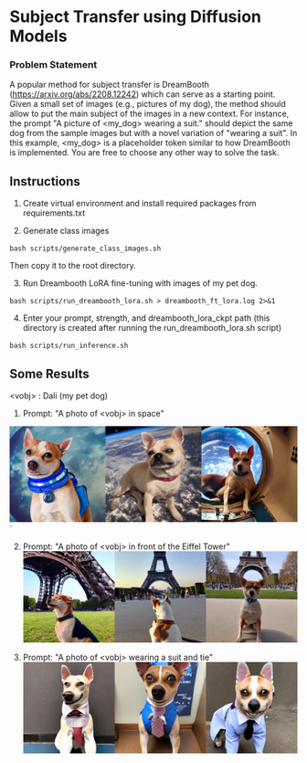 # Subject Transfer using Diffusion Models

### Problem Statement

A popular method for subject transfer is DreamBooth (https://arxiv.org/abs/2208.12242) which can serve as a starting point. Given a small set of images (e.g., pictures of my dog), the method should allow to put the main subject of the images in a new context. For instance, the prompt "A picture of <my_dog> wearing a suit." should depict the same dog from the sample images but with a novel variation of "wearing a suit". In this example, <my_dog> is a placeholder token similar to how DreamBooth is implemented. You are free to choose any other way to solve the task.


## Instructions

1. Create virtual environment and install required packages from requirements.txt

2. Generate class images

```
bash scripts/generate_class_images.sh
```

Then copy it to the root directory.

3. Run Dreambooth LoRA fine-tuning with images of my pet dog.

```
bash scripts/run_dreambooth_lora.sh > dreambooth_ft_lora.log 2>&1
```

4. Enter your prompt, strength, and dreambooth_lora_ckpt path (this directory is created after running the run_dreambooth_lora.sh script)
```
bash scripts/run_inference.sh
```

## Some Results

\<vobj> : Dali (my pet dog)

1. Prompt: "A photo of \<vobj> in space"

![Diagram](assets/Dali_in_space.png)`


2. Prompt: "A photo of \<vobj> in front of the Eiffel Tower"
![Diagram](assets/Dali_in_front_of_Eiffel_Tower.png)

2. Prompt: "A photo of \<vobj> wearing a suit and tie"
![Diagram](assets/Dali_in_suit_and_tie.png)
